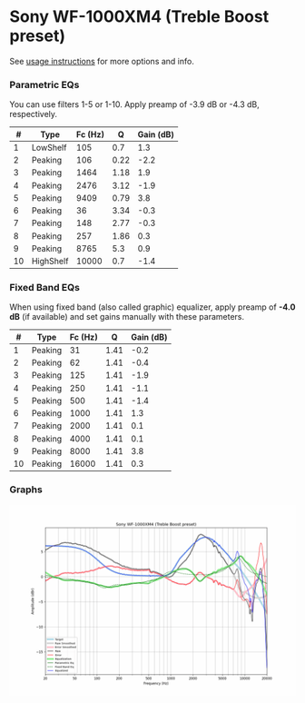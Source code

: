 # Sony WF-1000XM4 (Treble Boost preset)
See [usage instructions](https://github.com/jaakkopasanen/AutoEq#usage) for more options and info.

### Parametric EQs
You can use filters 1-5 or 1-10. Apply preamp of -3.9 dB or -4.3 dB, respectively.

|   # | Type      |   Fc (Hz) |    Q |   Gain (dB) |
|-----|-----------|-----------|------|-------------|
|   1 | LowShelf  |       105 | 0.7  |         1.3 |
|   2 | Peaking   |       106 | 0.22 |        -2.2 |
|   3 | Peaking   |      1464 | 1.18 |         1.9 |
|   4 | Peaking   |      2476 | 3.12 |        -1.9 |
|   5 | Peaking   |      9409 | 0.79 |         3.8 |
|   6 | Peaking   |        36 | 3.34 |        -0.3 |
|   7 | Peaking   |       148 | 2.77 |        -0.3 |
|   8 | Peaking   |       257 | 1.86 |         0.3 |
|   9 | Peaking   |      8765 | 5.3  |         0.9 |
|  10 | HighShelf |     10000 | 0.7  |        -1.4 |

### Fixed Band EQs
When using fixed band (also called graphic) equalizer, apply preamp of **-4.0 dB** (if available) and set gains manually with these parameters.

|   # | Type    |   Fc (Hz) |    Q |   Gain (dB) |
|-----|---------|-----------|------|-------------|
|   1 | Peaking |        31 | 1.41 |        -0.2 |
|   2 | Peaking |        62 | 1.41 |        -0.4 |
|   3 | Peaking |       125 | 1.41 |        -1.9 |
|   4 | Peaking |       250 | 1.41 |        -1.1 |
|   5 | Peaking |       500 | 1.41 |        -1.4 |
|   6 | Peaking |      1000 | 1.41 |         1.3 |
|   7 | Peaking |      2000 | 1.41 |         0.1 |
|   8 | Peaking |      4000 | 1.41 |         0.1 |
|   9 | Peaking |      8000 | 1.41 |         3.8 |
|  10 | Peaking |     16000 | 1.41 |         0.3 |

### Graphs
![](./Sony%20WF-1000XM4%20(Treble%20Boost%20preset).png)

